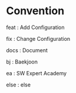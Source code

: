 # Convention

feat : Add Configuration

fix : Change Configuration

docs : Document

bj : Baekjoon

ea : SW Expert Academy

else : else

